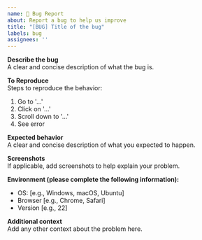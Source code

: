```yaml
---
name: 🐛 Bug Report
about: Report a bug to help us improve
title: "[BUG] Title of the bug"
labels: bug
assignees: ''
---
```


**Describe the bug**\
A clear and concise description of what the bug is.

**To Reproduce**\
Steps to reproduce the behavior:
1. Go to '...'
2. Click on '...'
3. Scroll down to '...'
4. See error

**Expected behavior**\
A clear and concise description of what you expected to happen.

**Screenshots**\
If applicable, add screenshots to help explain your problem.

**Environment (please complete the following information):**
- OS: [e.g., Windows, macOS, Ubuntu]
- Browser [e.g., Chrome, Safari]
- Version [e.g., 22]

**Additional context**\
Add any other context about the problem here.
